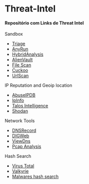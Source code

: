 # Threat-Intel

#### <a name="domain-ip"></a>Repositório com Links de Threat Intel


Sandbox
- [Triage](https://tria.ge/)
- [AnyRun](https://any.run/)
- [HybridAnalysis](https://www.hybrid-analysis.com/)
- [AlienVault](https://otx.alienvault.com/browse/global/pulses?include_inactive=0&sort=-modified&page=1)
- [File Scan](https://www.filescan.io/scan)
- [Cuckoo](https://sandbox.pikker.ee/)
- [UrlScan](https://urlscan.io/)

IP Reputation and Geoip location
- [AbuseIPDB](https://www.abuseipdb.com/) 
- [IpInfo](https://ipinfo.io/)
- [Talos Intelligence](https://talosintelligence.com/)
- [Shodan](https://www.shodan.io)

Network Tools
- [DNSRecord](https://viewdns.info/dnsrecord/)
- [DIGWeb](https://www.digwebinterface.com/)
- [ViewDns](https://viewdns.info/)
- [Pcap Analysis](https://packettotal.com/)

Hash Search
- [Virus Total](https://www.virustotal.com/)
- [Valkyrie](https://valkyrie.comodo.com/)
- [Malwares hash search](https://www.malwares.com)

